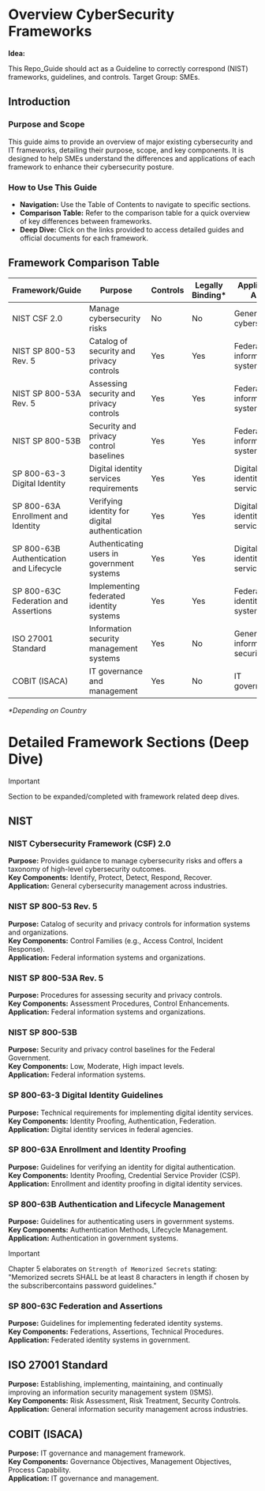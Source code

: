 # Overview CyberSecurity Frameworks

**Idea:**

This Repo_Guide should act as a Guideline to correctly correspond (NIST) frameworks, guidelines, and controls. Target Group: SMEs.

## Introduction
### Purpose and Scope
This guide aims to provide an overview of major existing cybersecurity and IT frameworks, detailing their purpose, scope, and key components. It is designed to help SMEs understand the differences and applications of each framework to enhance their cybersecurity posture.

### How to Use This Guide
- **Navigation:** Use the Table of Contents to navigate to specific sections.
- **Comparison Table:** Refer to the comparison table for a quick overview of key differences between frameworks.
- **Deep Dive:** Click on the links provided to access detailed guides and official documents for each framework.

## Framework Comparison Table
| Framework/Guide                     | Purpose                                         | Controls | Legally Binding* | Application Area              |
|-------------------------------------|-------------------------------------------------|----------|-----------------|------------------------------|
| NIST CSF 2.0                        | Manage cybersecurity risks                      | No       | No              | General cybersecurity         |
| NIST SP 800-53 Rev. 5               | Catalog of security and privacy controls        | Yes      | Yes             | Federal information systems   |
| NIST SP 800-53A Rev. 5              | Assessing security and privacy controls         | Yes      | Yes             | Federal information systems   |
| NIST SP 800-53B                     | Security and privacy control baselines          | Yes      | Yes             | Federal information systems   |
| SP 800-63-3 Digital Identity        | Digital identity services requirements          | Yes      | Yes             | Digital identity services     |
| SP 800-63A Enrollment and Identity  | Verifying identity for digital authentication   | Yes      | Yes             | Digital identity services     |
| SP 800-63B Authentication and Lifecycle | Authenticating users in government systems    | Yes      | Yes             | Digital identity services     |
| SP 800-63C Federation and Assertions | Implementing federated identity systems         | Yes      | Yes             | Federated identity systems    |
| ISO 27001 Standard                  | Information security management systems         | Yes      | No             | General information security  |
| COBIT (ISACA)                       | IT governance and management                    | Yes      | No              | IT governance                 |

_*Depending on Country_

# Detailed Framework Sections (Deep Dive) 

> [!IMPORTANT]
> Section to be expanded/completed with framework related deep dives. 

## NIST

### NIST Cybersecurity Framework (CSF) 2.0
**Purpose:** Provides guidance to manage cybersecurity risks and offers a taxonomy of high-level cybersecurity outcomes.  
**Key Components:** Identify, Protect, Detect, Respond, Recover.  
**Application:** General cybersecurity management across industries.

### NIST SP 800-53 Rev. 5
**Purpose:** Catalog of security and privacy controls for information systems and organizations.  
**Key Components:** Control Families (e.g., Access Control, Incident Response).  
**Application:** Federal information systems and organizations.

### NIST SP 800-53A Rev. 5
**Purpose:** Procedures for assessing security and privacy controls.  
**Key Components:** Assessment Procedures, Control Enhancements.  
**Application:** Federal information systems and organizations.

### NIST SP 800-53B
**Purpose:** Security and privacy control baselines for the Federal Government.  
**Key Components:** Low, Moderate, High impact levels.  
**Application:** Federal information systems.

### SP 800-63-3 Digital Identity Guidelines
**Purpose:** Technical requirements for implementing digital identity services.  
**Key Components:** Identity Proofing, Authentication, Federation.  
**Application:** Digital identity services in federal agencies.

### SP 800-63A Enrollment and Identity Proofing
**Purpose:** Guidelines for verifying an identity for digital authentication.  
**Key Components:** Identity Proofing, Credential Service Provider (CSP).  
**Application:** Enrollment and identity proofing in digital identity services.

### SP 800-63B Authentication and Lifecycle Management
**Purpose:** Guidelines for authenticating users in government systems.  
**Key Components:** Authentication Methods, Lifecycle Management.  
**Application:** Authentication in government systems.

> [!IMPORTANT]
> Chapter 5 elaborates on `Strength of Memorized Secrets` stating: "Memorized secrets SHALL be at least 8 characters in length if chosen by the subscribercontains password guidelines."  

### SP 800-63C Federation and Assertions
**Purpose:** Guidelines for implementing federated identity systems.  
**Key Components:** Federations, Assertions, Technical Procedures.  
**Application:** Federated identity systems in government.

## ISO 27001 Standard
**Purpose:** Establishing, implementing, maintaining, and continually improving an information security management system (ISMS).  
**Key Components:** Risk Assessment, Risk Treatment, Security Controls.  
**Application:** General information security management across industries.

## COBIT (ISACA)
**Purpose:** IT governance and management framework.  
**Key Components:** Governance Objectives, Management Objectives, Process Capability.  
**Application:** IT governance and management.









